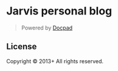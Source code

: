 # Jarvis personal blog

> Powered by [Docpad](http://docpad.org/)

## License
Copyright &copy; 2013+ All rights reserved.
